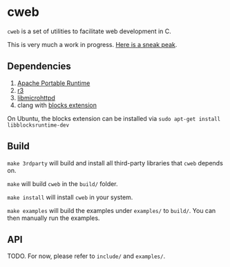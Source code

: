 # cweb

`cweb` is a set of utilities to facilitate web development in C.

This is very much a work in progress.  [Here is a sneak peak](examples/server.c).

## Dependencies

1. [Apache Portable Runtime](https://apr.apache.org/)
2. [r3](https://github.com/c9s/r3)
3. [libmicrohttpd](http://www.gnu.org/software/libmicrohttpd/)
4. clang with [blocks extension](http://en.wikipedia.org/wiki/Blocks_%28C_language_extension%29)

On Ubuntu, the blocks extension can be installed via `sudo apt-get install libblocksruntime-dev`

## Build

`make 3rdparty` will build and install all third-party libraries that `cweb` depends on.

`make` will build `cweb` in the `build/` folder.

`make install` will install `cweb` in your system.

`make examples` will build the examples under `examples/` to `build/`.  You can then manually run the examples.

## API

TODO.  For now, please refer to `include/` and `examples/`.

